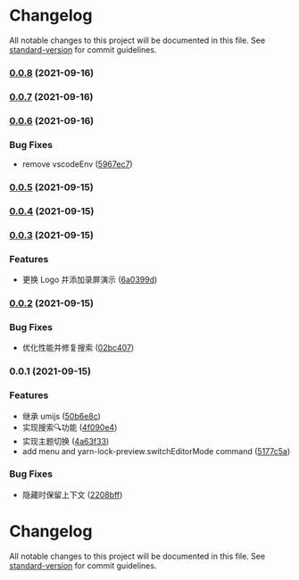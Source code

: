 # Changelog

All notable changes to this project will be documented in this file. See [standard-version](https://github.com/conventional-changelog/standard-version) for commit guidelines.

### [0.0.8](https://github.com/youngjuning/vscode-yarn-lock-preview/compare/v0.0.7...v0.0.8) (2021-09-16)

### [0.0.7](https://github.com/youngjuning/vscode-yarn-lock-preview/compare/v0.0.6...v0.0.7) (2021-09-16)

### [0.0.6](https://github.com/youngjuning/vscode-yarn-lock-preview/compare/v0.0.5...v0.0.6) (2021-09-16)


### Bug Fixes

* remove vscodeEnv ([5967ec7](https://github.com/youngjuning/vscode-yarn-lock-preview/commit/5967ec7793b9bd151b6cc566e1f1f0962430efe6))

### [0.0.5](https://github.com/youngjuning/vscode-yarn-lock-preview/compare/v0.0.4...v0.0.5) (2021-09-15)

### [0.0.4](https://github.com/youngjuning/vscode-yarn-lock-preview/compare/v0.0.3...v0.0.4) (2021-09-15)

### [0.0.3](https://github.com/youngjuning/vscode-yarn-lock-preview/compare/v0.0.2...v0.0.3) (2021-09-15)


### Features

* 更换 Logo 并添加录屏演示 ([6a0399d](https://github.com/youngjuning/vscode-yarn-lock-preview/commit/6a0399dd31645d1006874e9acbb2c390574fafde))

### [0.0.2](https://github.com/youngjuning/vscode-yarn-lock-preview/compare/v0.0.1...v0.0.2) (2021-09-15)


### Bug Fixes

* 优化性能并修复搜索 ([02bc407](https://github.com/youngjuning/vscode-yarn-lock-preview/commit/02bc407929db04a9264e25f2066a0f1055b104c2))

### 0.0.1 (2021-09-15)


### Features

* 继承 umijs ([50b6e8c](https://github.com/youngjuning/vscode-yarn-lock-preview/commit/50b6e8ced24b535291040d91a67fbcd094ad2212))
* 实现搜索🔍功能 ([4f090e4](https://github.com/youngjuning/vscode-yarn-lock-preview/commit/4f090e4b5504ce8686bd5ed0a44f5e3135ab6e92))
* 实现主题切换 ([4a63f33](https://github.com/youngjuning/vscode-yarn-lock-preview/commit/4a63f33df5b8c4acea3cfaea653d8379354dda8f))
* add menu and yarn-lock-preview.switchEditorMode command ([5177c5a](https://github.com/youngjuning/vscode-yarn-lock-preview/commit/5177c5a4516391ad9a00f968bc1ce931eb7e9f51))


### Bug Fixes

* 隐藏时保留上下文 ([2208bff](https://github.com/youngjuning/vscode-yarn-lock-preview/commit/2208bff64cbe6aaa50c2fa279e87d80c641f35c3))

# Changelog

All notable changes to this project will be documented in this file. See [standard-version](https://github.com/conventional-changelog/standard-version) for commit guidelines.
